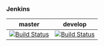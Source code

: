 ### Jenkins

| master | develop |
|:------:|:-----------:|
|[![Build Status](http://nas:8081/buildStatus/icon?job=Dot.Solution/master)](http://nas:8081/job/Dot.Solution/job/master)|[![Build Status](http://nas:8081/buildStatus/icon?job=Dot.Solution/develop)](http://nas:8081/job/Dot.Solution/job/develop)|



